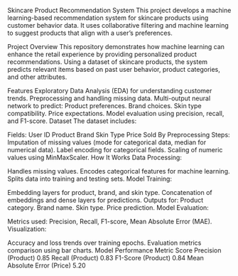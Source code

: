 Skincare Product Recommendation System
This project develops a machine learning-based recommendation system for skincare products using customer behavior data. It uses collaborative filtering and machine learning to suggest products that align with a user’s preferences.

Project Overview
This repository demonstrates how machine learning can enhance the retail experience by providing personalized product recommendations. Using a dataset of skincare products, the system predicts relevant items based on past user behavior, product categories, and other attributes.

Features
Exploratory Data Analysis (EDA) for understanding customer trends.
Preprocessing and handling missing data.
Multi-output neural network to predict:
Product preferences.
Brand choices.
Skin type compatibility.
Price expectations.
Model evaluation using precision, recall, and F1-score.
Dataset
The dataset includes:

Fields:
User ID
Product
Brand
Skin Type
Price
Sold By
Preprocessing Steps:
Imputation of missing values (mode for categorical data, median for numerical data).
Label encoding for categorical fields.
Scaling of numeric values using MinMaxScaler.
How It Works
Data Processing:

Handles missing values.
Encodes categorical features for machine learning.
Splits data into training and testing sets.
Model Training:

Embedding layers for product, brand, and skin type.
Concatenation of embeddings and dense layers for predictions.
Outputs for:
Product category.
Brand name.
Skin type.
Price prediction.
Model Evaluation:

Metrics used: Precision, Recall, F1-score, Mean Absolute Error (MAE).
Visualization:

Accuracy and loss trends over training epochs.
Evaluation metrics comparison using bar charts.
Model Performance
Metric	Score
Precision (Product)	0.85
Recall (Product)	0.83
F1-Score (Product)	0.84
Mean Absolute Error (Price)	5.20
